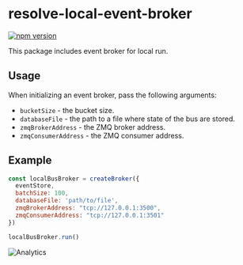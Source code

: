 # **resolve-local-event-broker**
[![npm version](https://badge.fury.io/js/resolve-local-event-broker.svg)](https://badge.fury.io/js/resolve-local-event-broker)

This package includes event broker for local run.

## Usage

When initializing an event broker, pass the following arguments:

* `bucketSize` - the bucket size.
* `databaseFile` - the path to a file where state of the bus are stored.
* `zmqBrokerAddress` - the ZMQ broker address.
* `zmqConsumerAddress` - the ZMQ consumer address.

## Example
```js
const localBusBroker = createBroker({
  eventStore,
  batchSize: 100,
  databaseFile: 'path/to/file',
  zmqBrokerAddress: "tcp://127.0.0.1:3500",
  zmqConsumerAddress: "tcp://127.0.0.1:3501"
})

localBusBroker.run()

```

![Analytics](https://ga-beacon.appspot.com/UA-118635726-1/packages-resolve-local-event-broker-readme?pixel)
